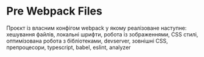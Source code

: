 # Pre Webpack Files

Проєкт із власним конфігом webpack у якому реалізоване наступне:
хешування файлів,
локальні шрифти,
робота із зображеннями,
CSS стилі,
оптимізована робота з бібліотеками,
devserver,
зовнішні CSS,
препроцесори,
typescript,
babel,
eslint,
analyzer
